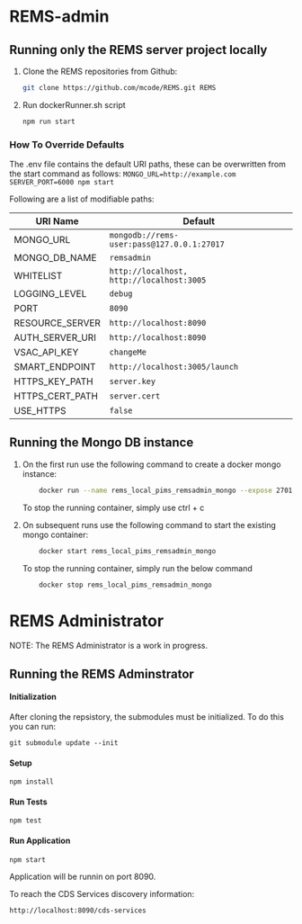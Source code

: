 # REMS-admin

## Running only the REMS server project locally
1.  Clone the REMS repositories from Github:
    ```bash
    git clone https://github.com/mcode/REMS.git REMS  
    ```
2. Run dockerRunner.sh script
    ```bash
    npm run start
    ```

### How To Override Defaults
The .env file contains the default URI paths, these can be overwritten from the start command as follows:
 `MONGO_URL=http://example.com SERVER_PORT=6000 npm start`
 
Following are a list of modifiable paths: 

| URI Name      | Default |
| ----------- | ----------- |
| MONGO_URL | `mongodb://rems-user:pass@127.0.0.1:27017` |
| MONGO_DB_NAME | `remsadmin` |
| WHITELIST | `http://localhost, http://localhost:3005` |
| LOGGING_LEVEL | `debug` |
| PORT | `8090` |
| RESOURCE_SERVER | `http://localhost:8090` |
| AUTH_SERVER_URI | `http://localhost:8090` |
| VSAC_API_KEY | `changeMe` |
| SMART_ENDPOINT | `http://localhost:3005/launch` |
| HTTPS_KEY_PATH | `server.key` |
| HTTPS_CERT_PATH | `server.cert` |
| USE_HTTPS | `false`|

## Running the Mongo DB instance 
1. On the first run use the following command to create a docker mongo instance:
    ```bash
        docker run --name rems_local_pims_remsadmin_mongo --expose 27017 -p 27017:27017 -e MONGO_INITDB_ROOT_USERNAME='rems-admin-pims-root' -e MONGO_INITDB_ROOT_PASSWORD='rems-admin-pims-password' -v rems_local_pims_remsadmin_mongo:/data/db -v "$(pwd)"/mongo-init.js:/docker-entrypoint-initdb.d/mongo-init.js mongo
    ```
    To stop the running container, simply use ctrl + c


2. On subsequent runs use the following command to start the existing mongo container: 
    ```bash
        docker start rems_local_pims_remsadmin_mongo
    ```
    To stop the running container, simply run the below command
    ```bash
        docker stop rems_local_pims_remsadmin_mongo
    ```
# REMS Administrator
NOTE: The REMS Administrator is a work in progress.

## Running the REMS Adminstrator

#### Initialization
After cloning the repsistory, the submodules must be initialized. To do this you can run:

```
git submodule update --init
```
#### Setup
```
npm install
```
#### Run Tests
```
npm test
```
#### Run Application
```
npm start
```
Application will be runnin on port 8090.

To reach the CDS Services discovery information:

```
http://localhost:8090/cds-services
```
